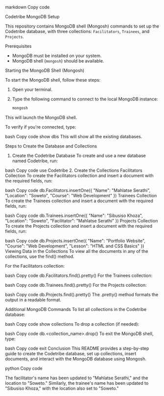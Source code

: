 markdown
Copy code

Codetribe MongoDB Setup

This repository contains MongoDB shell (Mongosh) commands to set up the Codetribe database, with three collections: `Facilitators`, `Trainees`, and `Projects`.

Prerequisites

- MongoDB must be installed on your system.
- MongoDB shell (`mongosh`) should be available.

 Starting the MongoDB Shell (Mongosh)

To start the MongoDB shell, follow these steps:

1. Open your terminal.
2. Type the following command to connect to the local MongoDB instance:

   ```bash
   mongosh
This will launch the MongoDB shell.

To verify if you're connected, type:

bash
Copy code
show dbs
This will show all the existing databases.

Steps to Create the Database and Collections
1. Create the Codetribe Database
To create and use a new database named Codetribe, run:

bash
Copy code
use Codetribe
2. Create the Collections
Facilitators Collection
To create the Facilitators collection and insert a document with the required fields, run:

bash
Copy code
db.Facilitators.insertOne({
  "Name": "Mahlatse Serathi",
  "Location": "Soweto",
  "Course": "Web Development"
})
Trainees Collection
To create the Trainees collection and insert a document with the required fields, run:

bash
Copy code
db.Trainees.insertOne({
  "Name": "Sibusiso Khoza",
  "Location": "Soweto",
  "Facilitator": "Mahlatse Serathi"
})
Projects Collection
To create the Projects collection and insert a document with the required fields, run:

bash
Copy code
db.Projects.insertOne({
  "Name": "Portfolio Website",
  "Course": "Web Development",
  "Lesson": "HTML and CSS Basics"
})
Viewing Data in the Collections
To view all the documents in any of the collections, use the find() method.

For the Facilitators collection:

bash
Copy code
db.Facilitators.find().pretty()
For the Trainees collection:

bash
Copy code
db.Trainees.find().pretty()
For the Projects collection:

bash
Copy code
db.Projects.find().pretty()
The .pretty() method formats the output in a readable format.

Additional MongoDB Commands
To list all collections in the Codetribe database:

bash
Copy code
show collections
To drop a collection (if needed):

bash
Copy code
db.<collection_name>.drop()
To exit the MongoDB shell, type:

bash
Copy code
exit
Conclusion
This README provides a step-by-step guide to create the Codetribe database, set up collections, insert documents, and interact with the MongoDB database using Mongosh.

python
Copy code

The facilitator's name has been updated to "Mahlatse Serathi," and the location to "Soweto." Similarly, the trainee's name has been updated to "Sibusiso Khoza," with the location also set to "Soweto."